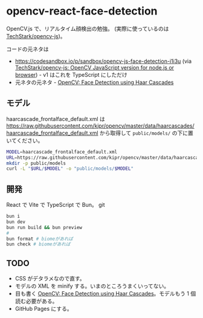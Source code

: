 # opencv-react-face-detection

OpenCV.js で、リアルタイム顔検出の勉強。
(実際に使っているのは [TechStark/opencv-js](https://github.com/TechStark/opencv-js))。

コードの元ネタは

- <https://codesandbox.io/p/sandbox/opencv-js-face-detection-i1i3u>
  (via [TechStark/opencv-js: OpenCV JavaScript version for node.js or browser](https://github.com/TechStark/opencv-js)) - v1 はこれを TypeScript にしただけ
- 元ネタの元ネタ - [OpenCV: Face Detection using Haar Cascades](https://docs.opencv.org/4.x/d2/d99/tutorial_js_face_detection.html)

## モデル

haarcascade_frontalface_default.xml は
<https://raw.githubusercontent.com/kipr/opencv/master/data/haarcascades/haarcascade_frontalface_default.xml>
から取得して `public/models/` の下に置いてください。

```sh
MODEL=haarcascade_frontalface_default.xml
URL=https://raw.githubusercontent.com/kipr/opencv/master/data/haarcascades
mkdir -p public/models
curl -L "$URL/$MODEL" -o "public/models/$MODEL"
```

## 開発

React で Vite で TypeScript で Bun。
git

```sh
bun i
bun dev
bun run build && bun preview
#
bun format # biomeがあれば
bun check # biomeがあれば
```

## TODO

- CSS がデタラメなので直す。
- モデルの XML を minify する。いまのところうまくいってない。
- 目も書く [OpenCV: Face Detection using Haar Cascades](https://docs.opencv.org/4.x/d2/d99/tutorial_js_face_detection.html)。モデルもう 1 個読む必要がある。
- GitHub Pages にする。
